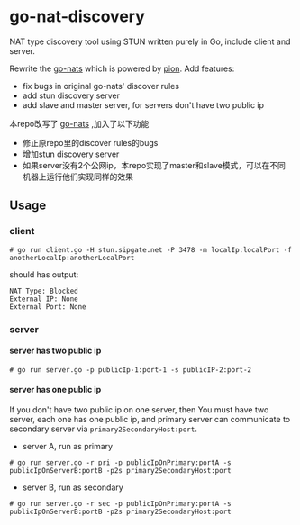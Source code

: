 # go-nat-discovery

NAT type discovery tool using STUN written purely in Go, include client and server.

Rewrite the [go-nats](https://github.com/enobufs/go-nats) which is powered by [pion](https://pion.ly).
Add features:
- fix bugs in original go-nats' discover rules
- add stun discovery server 
- add slave and master server, for servers don't have two public ip

本repo改写了 [go-nats](https://github.com/enobufs/go-nats) ,加入了以下功能

- 修正原repo里的discover rules的bugs
- 增加stun discovery server
- 如果server没有2个公网ip，本repo实现了master和slave模式，可以在不同机器上运行他们实现同样的效果

## Usage

### client 

```
# go run client.go -H stun.sipgate.net -P 3478 -m localIp:localPort -f anotherLocalIp:anotherLocalPort
```

should has output:
```
NAT Type: Blocked
External IP: None
External Port: None
```

### server

#### server has two public ip

```
# go run server.go -p publicIp-1:port-1 -s publicIP-2:port-2
```

#### server has one public ip

If you don't have two public ip on one server, then You must have two server, each one has one public ip, and primary server can communicate to secondary server via `primary2SecondaryHost:port`.

- server A, run as primary
```
# go run server.go -r pri -p publicIpOnPrimary:portA -s publicIpOnServerB:portB -p2s primary2SecondaryHost:port
```

- server B, run as secondary
```
# go run server.go -r sec -p publicIpOnPrimary:portA -s publicIpOnServerB:portB -p2s primary2SecondaryHost:port
```


